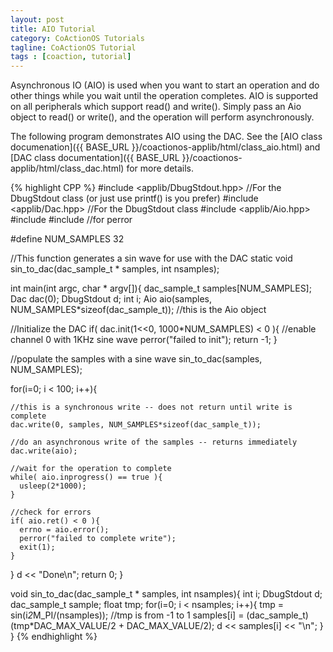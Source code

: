 ```yaml
---
layout: post
title: AIO Tutorial
category: CoActionOS Tutorials
tagline: CoActionOS Tutorial
tags : [coaction, tutorial]
---
```


Asynchronous IO (AIO) is used when you want to start an operation and do 
other things while you wait until the operation completes. AIO is supported 
on all peripherals which support read() and write(). Simply pass an Aio 
object to read() or write(), and the operation will perform asynchronously.

The following program demonstrates AIO using the DAC. See the 
[AIO class documenation]({{ BASE_URL }}/coactionos-applib/html/class_aio.html) and 
[DAC class documentation]({{ BASE_URL }}/coactionos-applib/html/class_dac.html) for more details.

{% highlight CPP %}
#include <applib/DbugStdout.hpp> //For the DbugStdout class (or just use printf() is you prefer)
#include <applib/Dac.hpp> //For the DbugStdout class
#include <applib/Aio.hpp>
#include <cmath>
#include <cstdio> //for perror
 
#define NUM_SAMPLES 32
 
//This function generates a sin wave for use with the DAC
static void sin_to_dac(dac_sample_t * samples, int nsamples);
 
int main(int argc, char * argv[]){
  dac_sample_t samples[NUM_SAMPLES];
  Dac dac(0);
  DbugStdout d;
  int i;
  Aio aio(samples, NUM_SAMPLES*sizeof(dac_sample_t)); //this is the Aio object
 
  //Initialize the DAC
  if( dac.init(1<<0, 1000*NUM_SAMPLES) < 0 ){ //enable channel 0 with 1KHz sine wave
    perror("failed to init");
    return -1;
  }
 
  //populate the samples with a sine wave
  sin_to_dac(samples, NUM_SAMPLES);
 
  for(i=0; i < 100; i++){
 
    //this is a synchronous write -- does not return until write is complete
    dac.write(0, samples, NUM_SAMPLES*sizeof(dac_sample_t));
 
    //do an asynchronous write of the samples -- returns immediately
    dac.write(aio);
 
    //wait for the operation to complete
    while( aio.inprogress() == true ){
      usleep(2*1000);
    }
 
    //check for errors
    if( aio.ret() < 0 ){
      errno = aio.error();
      perror("failed to complete write");
      exit(1);
    }
 
  }
  d << "Done\n";
  return 0;
}
 
 
void sin_to_dac(dac_sample_t * samples, int nsamples){
  int i;
  DbugStdout d;
  dac_sample_t sample;
  float tmp;
  for(i=0; i < nsamples; i++){
    tmp = sin(i*2*M_PI/(nsamples)); //tmp is from -1 to 1
    samples[i] = (dac_sample_t)(tmp*DAC_MAX_VALUE/2 + DAC_MAX_VALUE/2);
    d << samples[i] << "\n";
  }
}
{% endhighlight %} 